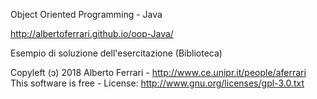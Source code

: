 Object Oriented Programming - Java

http://albertoferrari.github.io/oop-Java/

Esempio di soluzione dell'esercitazione (Biblioteca)

Copyleft (ɔ) 2018 Alberto Ferrari - http://www.ce.unipr.it/people/aferrari This software is free - License: http://www.gnu.org/licenses/gpl-3.0.txt
